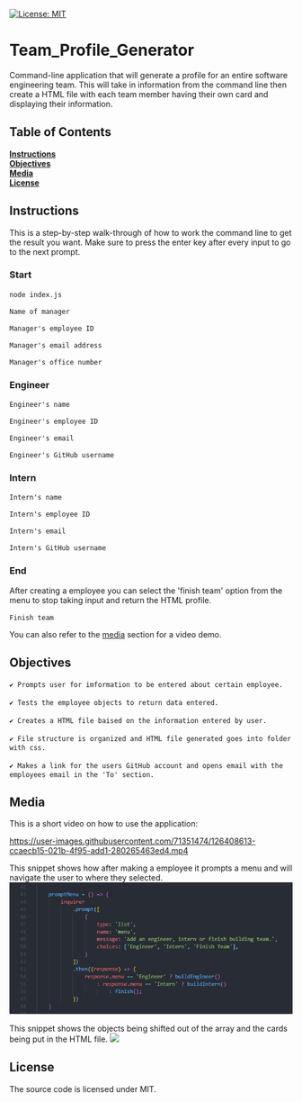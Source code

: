 [![License: MIT](https://img.shields.io/badge/License-MIT-yellow.svg)](https://opensource.org/licenses/MIT)
# Team_Profile_Generator
Command-line application that will generate a profile for an entire software engineering team. This will take in information from the command line then create a HTML file with each team member having their own card and displaying their information.

## Table of Contents

**[Instructions](#Instructions)**<br>
**[Objectives](#Objectives)**<br>
**[Media](#Media)**<br>
**[License](#License)**<br>

## Instructions

This is a step-by-step walk-through of how to work the command line to get the result you want.
Make sure to press the enter key after every input to go to the next prompt.

### Start
```
node index.js
```

```
Name of manager
```

```
Manager's employee ID
```

```
Manager's email address
```

```
Manager's office number
```
### Engineer
```
Engineer's name
```

```
Engineer's employee ID
```

```
Engineer's email
```

```
Engineer's GitHub username
```
### Intern
```
Intern's name
```

```
Intern's employee ID
```

```
Intern's email
```

```
Intern's GitHub username
```
### End
After creating a employee you can select the 'finish team' option from the menu to stop taking input and return the HTML profile.
```
Finish team
```
You can also refer to the [media](#Media) section for a video demo.

## Objectives

```
✔️ Prompts user for imformation to be entered about certain employee.

✔️ Tests the employee objects to return data entered.

✔️ Creates a HTML file baised on the information entered by user.

✔️ File structure is organized and HTML file generated goes into folder with css.

✔️ Makes a link for the users GitHub account and opens email with the employees email in the 'To' section.
```

## Media
This is a short video on how to use the application:

https://user-images.githubusercontent.com/71351474/126408613-ccaecb15-021b-4f95-add1-280265463ed4.mp4

This snippet shows how after making a employee it prompts a menu and will navigate the user to where they selected. 
![](/images/prompt_menu.png)

This snippet shows the objects being shifted out of the array and the cards being put in the HTML file.
![](/images/array)

## License
The source code is licensed under MIT.
